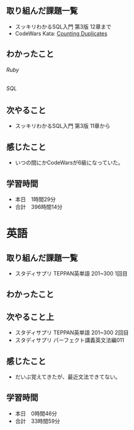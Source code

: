 ## 取り組んだ課題一覧
- スッキリわかるSQL入門 第3版 12章まで
- CodeWars Kata: [Counting Duplicates](https://www.codewars.com/kata/54bf1c2cd5b56cc47f0007a1/ruby)
## わかったこと
###### Ruby

###### SQL

## 次やること
- スッキリわかるSQL入門 第3版 11章から
## 感じたこと
- いつの間にかCodeWarsが6級になっていた。
## 学習時間
- 本日　1時間29分
- 合計　396時間14分


# 英語
## 取り組んだ課題一覧
- スタディサプリ TEPPAN英単語 201~300 1回目
## わかったこと

## 次やること上
- スタディサプリ TEPPAN英単語 201~300 2回目
- スタディサプリ パーフェクト講義英文法編011
## 感じたこと
- だいぶ覚えてきたが、最近文法できてない。
## 学習時間
- 本日　0時間46分
- 合計　33時間59分